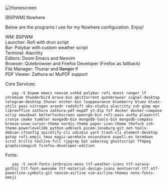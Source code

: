![Homescreen](https://github.com/jblais493/Nowhere/blob/master/Photos/Home.png?raw=true)

[BSPWM] Nowhere

Below are the programs I use for my Nowhere configuration. Enjoy!

WM: BSPWM <br>
Launcher: Rofi with drun script <br>
Bar: Polybar with custom weather script <br>
Terminal: Alacritty <br>
Editors: Doom Emacs and Neovim <br>
Browser: Qutebrowser and Firefox Developer (Firefox as fallback)<br>
File Manager: Thunar and ~~Ranger~~ lf <br>
PDF Viewer: Zathura w/ MuPDF support <br>

Core Services:
```
   yay -S bspwm emacs neovim sxhkd polybar rofi dunst ranger lf chromium thunderbird brave-bin qbittorrent qutebrowser signal-desktop telegram-desktop thunar etcher-bin lxappearance blueberry bluez bluez-utils pass nitrogen arandr redshift obs-studio alacritty zsh gimp mpv libreoffice zathura zathura-pdf-mupdf yt-dlp fzf docker docker-compose xclip newsboat betterlockscreen openrgb-bin rofi-pass authy playerctl cronie cmake tumbler mongodb-bin mongodb-tools-bin mongodb-compass breeze-snow-cursor-theme nordic-theme paper-icon-theme thefuck zsh-theme-powerlevel10k python-adblock picom-jonaburg-git net-tools-debian-ifconfig spicetify-cli udiskie yarn trash-cli element-desktop gotop rofi-emoji tmux magic-wormhole onionshare aspell-en termdown scrot brillo texlive-full ripgrep bat ueberzug ghostscript ffmpeg graphicsmagick firefox-developer-edition
```

Fonts:

```
   yay -S nerd-fonts-jetbrains-mono ttf-weather-icons ttf-sarasa-gothic ttf-font-awesome ttf-material-design-icons montserrat-ttf otf-powerline-symbols-git neovim-airline vim-airline-themes noto-fonts-emoji
```

